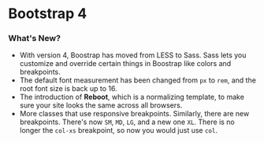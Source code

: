 # Bootstrap 4

### What's New?
- With version 4, Boostrap has moved from LESS to Sass. Sass lets you customize and override certain things in Boostrap like colors and breakpoints.
- The default font measurement has been changed from `px` to `rem`, and the root font size is back up to 16.
- The introduction of **Reboot**, which is a normalizing template, to make sure your site looks the same across all browsers.
- More classes that use responsive breakpoints. Similarly, there are new breakpoints. There's now `SM`, `MD`, `LG`, and a new one `XL`. There is no longer the `col-xs` breakpoint, so now you would just use `col`.
